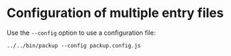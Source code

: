 # Configuration of multiple entry files

Use the `--config` option to use a configuration file:

    ../../bin/packup --config packup.config.js
